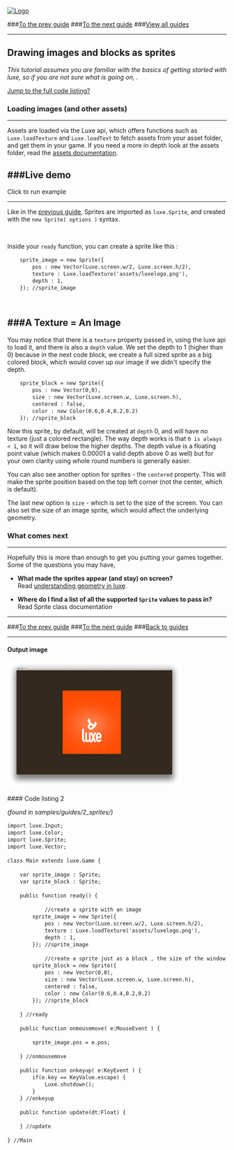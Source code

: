 
[![Logo](http://luxeengine.com/images/logo.png)](index.html)

###[To the prev guide](guide.gettingstarted.html)
###[To the next guide](guide.input.html)
###[View all guides](guide.html)

---

## Drawing images and blocks as sprites

_This tutorial assumes you are familiar with the basics of getting started with luxe, so if you are not sure what is going on, ._

[Jump to the full code listing?](#code)


### Loading images (and other assets)
---

Assets are loaded via the Luxe api, which offers functions such as `Luxe.loadTexture` and `Luxe.loadText` to fetch assets from your asset folder, and get them in your game. If you need a more in depth look at the assets folder, read the [assets documentation](guide.assets.html).

###Live demo
---
<div data-content="./samples/2_sprites/index.html" class="sample"> <p>Click to run example</p> </div>

---

Like in the [previous guide](guide.gettingstarted.html), Sprites are imported as `luxe.Sprite`, and created with the `new Sprite( options )` syntax. 

&nbsp;  

Inside your `ready` function, you can create a sprite like this : 

		sprite_image = new Sprite({
	        pos : new Vector(Luxe.screen.w/2, Luxe.screen.h/2),
	        texture : Luxe.loadTexture('assets/luxelogo.png'),
	        depth : 1,
	    }); //sprite_image


&nbsp;    

###A Texture = An Image
---

You may notice that there is a `texture` property passed in, using the luxe api to load it, and there is also a `depth` value. We set the depth to 1 (higher than 0) because in the next code block, we create a full sized sprite as a big colored block, which would cover up our image if we didn't specify the depth.

	    sprite_block = new Sprite({
	        pos : new Vector(0,0),
	        size : new Vector(Luxe.screen.w, Luxe.screen.h),
	        centered : false,
	        color : new Color(0.6,0.4,0.2,0.2)
	    }); //sprite_block

Now this sprite, by default, will be created at `depth` 0, and will have no texture (just a colored rectangle). The way depth works is that `0 is always < 1`, so it will draw below the higher depths. The depth value is a floating point value (which makes 0.00001 a valid depth above 0 as well) but for your own clarity using whole round numbers is generally easier.

You can also see another option for sprites - the `centered` property. This will make the sprite position based on the top left corner (not the center, which is default). 

The last new option is `size` - which is set to the size of the screen. You can also set the size of an image sprite, which would affect the underlying geometry.

### What comes next
---

Hopefully this is more than enough to get you putting your games together.   
Some of the questions you may have, 

- **What made the sprites appear (and stay) on screen?**   
Read [understanding geometry in luxe](guide.geometry.html).   

- **Where do I find a list of all the supported `Sprite` values to pass in?**    
Read Sprite class documentation  

---

###[To the prev guide](guide.gettingstarted.html)
###[To the next guide](guide.input.html)
###[Back to guides](guide.html)

---

#### Output image

![getting started screenshot](images/guide.sprites.png)

<a name="code">
#### Code listing 2
</a>

_(found in samples/guides/2_sprites/)_


    import luxe.Input;
    import luxe.Color;
    import luxe.Sprite;
    import luxe.Vector;

    class Main extends luxe.Game {

        var sprite_image : Sprite;
        var sprite_block : Sprite;

        public function ready() {

                //create a sprite with an image 
            sprite_image = new Sprite({
                pos : new Vector(Luxe.screen.w/2, Luxe.screen.h/2),
                texture : Luxe.loadTexture('assets/luxelogo.png'),
                depth : 1,
            }); //sprite_image

                //create a sprite just as a block , the size of the window
            sprite_block = new Sprite({
                pos : new Vector(0,0),
                size : new Vector(Luxe.screen.w, Luxe.screen.h),
                centered : false,
                color : new Color(0.6,0.4,0.2,0.2)
            }); //sprite_block

        } //ready

        public function onmousemove( e:MouseEvent ) {

            sprite_image.pos = e.pos;

        } //onmousemove
      
        public function onkeyup( e:KeyEvent ) {
            if(e.key == KeyValue.escape) {
                Luxe.shutdown();
            }
        } //onkeyup

        public function update(dt:Float) {

        } //update

    } //Main